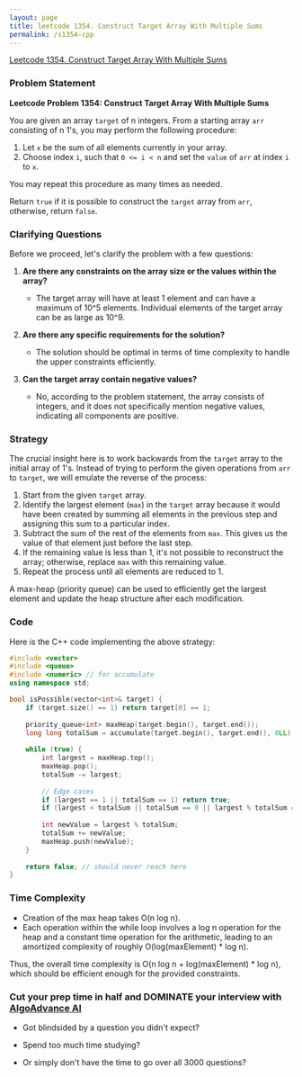 ```yaml
---
layout: page
title: leetcode 1354. Construct Target Array With Multiple Sums
permalink: /s1354-cpp
---
```

[Leetcode 1354. Construct Target Array With Multiple Sums](https://algoadvance.github.io/algoadvance/l1354)
### Problem Statement

**Leetcode Problem 1354: Construct Target Array With Multiple Sums**

You are given an array `target` of n integers. From a starting array `arr` consisting of n 1's, you may perform the following procedure:

1. Let `x` be the sum of all elements currently in your array.
2. Choose index `i`, such that `0 <= i < n` and set the `value` of `arr` at index `i` to `x`. 

You may repeat this procedure as many times as needed.

Return `true` if it is possible to construct the `target` array from `arr`, otherwise, return `false`.

### Clarifying Questions

Before we proceed, let's clarify the problem with a few questions:

1. **Are there any constraints on the array size or the values within the array?**
   - The target array will have at least 1 element and can have a maximum of 10^5 elements. Individual elements of the target array can be as large as 10^9.

2. **Are there any specific requirements for the solution?**
   - The solution should be optimal in terms of time complexity to handle the upper constraints efficiently.

3. **Can the target array contain negative values?**
   - No, according to the problem statement, the array consists of integers, and it does not specifically mention negative values, indicating all components are positive.

### Strategy

The crucial insight here is to work backwards from the `target` array to the initial array of 1's. Instead of trying to perform the given operations from `arr` to `target`, we will emulate the reverse of the process:

1. Start from the given `target` array.
2. Identify the largest element (`max`) in the `target` array because it would have been created by summing all elements in the previous step and assigning this sum to a particular index.
3. Subtract the sum of the rest of the elements from `max`. This gives us the value of that element just before the last step.
4. If the remaining value is less than 1, it's not possible to reconstruct the array; otherwise, replace `max` with this remaining value.
5. Repeat the process until all elements are reduced to 1.

A max-heap (priority queue) can be used to efficiently get the largest element and update the heap structure after each modification.

### Code

Here is the C++ code implementing the above strategy:

```cpp
#include <vector>
#include <queue>
#include <numeric> // for accumulate
using namespace std;

bool isPossible(vector<int>& target) {
    if (target.size() == 1) return target[0] == 1;
    
    priority_queue<int> maxHeap(target.begin(), target.end());
    long long totalSum = accumulate(target.begin(), target.end(), 0LL);
    
    while (true) {
        int largest = maxHeap.top();
        maxHeap.pop();
        totalSum -= largest;
        
        // Edge cases
        if (largest == 1 || totalSum == 1) return true;
        if (largest < totalSum || totalSum == 0 || largest % totalSum == 0) return false;
        
        int newValue = largest % totalSum;
        totalSum += newValue;
        maxHeap.push(newValue);
    }
    
    return false; // should never reach here
}
```

### Time Complexity

- Creation of the max heap takes O(n log n).
- Each operation within the while loop involves a log n operation for the heap and a constant time operation for the arithmetic, leading to an amortized complexity of roughly O(log(maxElement) * log n).

Thus, the overall time complexity is O(n log n + log(maxElement) * log n), which should be efficient enough for the provided constraints.


### Cut your prep time in half and DOMINATE your interview with [AlgoAdvance AI](https://algoAdvance.com)

- Got blindsided by a question you didn't expect?

- Spend too much time studying?

- Or simply don't have the time to go over all 3000 questions?

